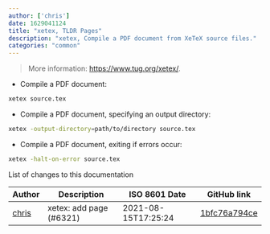 ```yaml
---
author: ['chris']
date: 1629041124
title: "xetex, TLDR Pages"
description: "xetex, Compile a PDF document from XeTeX source files."
categories: "common"
---
```

> More information: <https://www.tug.org/xetex/>.

- Compile a PDF document:

```bash
xetex source.tex
```

- Compile a PDF document, specifying an output directory:

```bash
xetex -output-directory=path/to/directory source.tex
```

- Compile a PDF document, exiting if errors occur:

```bash
xetex -halt-on-error source.tex
```
List of changes to this documentation


Author | Description | ISO 8601 Date | GitHub link
------|-----|-----|-----
[chris](mailto:35269695+chrissxYT@users.noreply.github.com) | xetex: add page (#6321) | 2021-08-15T17:25:24 | [1bfc76a794ce](https://github.com/tldr-pages/tldr/commit/1bfc76a794ce7773f0f4302310630b9ff790d72b)

